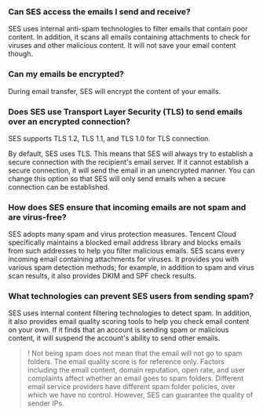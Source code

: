 [](id:que1) 
### Can SES access the emails I send and receive? 

SES uses internal anti-spam technologies to filter emails that contain poor content. In addition, it scans all emails containing attachments to check for viruses and other malicious content. It will not save your email content though.

[](id:que2) 
### Can my emails be encrypted?
During email transfer, SES will encrypt the content of your emails.

[](id:que3) 
### Does SES use Transport Layer Security (TLS) to send emails over an encrypted connection?
SES supports TLS 1.2, TLS 1.1, and TLS 1.0 for TLS connection.

By default, SES uses TLS. This means that SES will always try to establish a secure connection with the recipient's email server. If it cannot establish a secure connection, it will send the email in an unencrypted manner. You can change this option so that SES will only send emails when a secure connection can be established.

[](id:que4) 
### How does SES ensure that incoming emails are not spam and are virus-free?
SES adopts many spam and virus protection measures. Tencent Cloud specifically maintains a blocked email address library and blocks emails from such addresses to help you filter malicious emails. SES scans every incoming email containing attachments for viruses. It provides you with various spam detection methods; for example, in addition to spam and virus scan results, it also provides DKIM and SPF check results.

[](id:que5) 
### What technologies can prevent SES users from sending spam? 

SES uses internal content filtering technologies to detect spam. In addition, it also provides email quality scoring tools to help you check email content on your own. If it finds that an account is sending spam or malicious content, it will suspend the account's ability to send other emails.
>! Not being spam does not mean that the email will not go to spam folders. The email quality score is for reference only. Factors including the email content, domain reputation, open rate, and user complaints affect whether an email goes to spam folders. Different email service providers have different spam folder policies, over which we have no control. However, SES can guarantee the quality of sender IPs.

